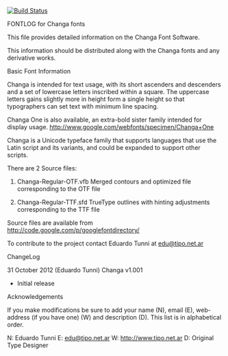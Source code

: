 [![Build Status](https://travis-ci.org/fontdirectory/changa.svg?branch=master)](https://travis-ci.org/fontdirectory/changa)

FONTLOG for Changa fonts

This file provides detailed information on the Changa 
Font Software.

This information should be distributed along with the 
Changa fonts and any derivative works.

Basic Font Information

Changa is intended for text usage, with its short ascenders and descenders and
a set of lowercase letters inscribed within a square. The uppercase letters
gains slightly more in height form a single height so that typographers can
set text with minimum line spacing.

Changa One is also available, an extra-bold sister family intended for display
usage. http://www.google.com/webfonts/specimen/Changa+One

Changa is a Unicode typeface family that supports languages 
that use the Latin script and its variants, and could be 
expanded to support other scripts.

There are 2 Source files:

1. Changa-Regular-OTF.vfb Merged contours and 
   optimized file corresponding to the OTF file

2. Changa-Regular-TTF.sfd TrueType outlines with 
   hinting adjustments corresponding to the TTF file

Source files are available from
http://code.google.com/p/googlefontdirectory/

To contribute to the project contact Eduardo Tunni
at edu@tipo.net.ar

ChangeLog

31 October 2012 (Eduardo Tunni) Changa v1.001
- Initial release

Acknowledgements

If you make modifications be sure to add your name (N), 
email (E), web-address (if you have one) (W) and 
description (D). This list is in alphabetical order.

N: Eduardo Tunni
E: edu@tipo.net.ar
W: http://www.tipo.net.ar
D: Original Type Designer
